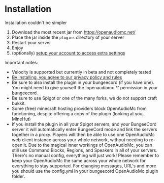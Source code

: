 [//]: # (TITLE:Installation)
[//]: # (DESCRIPTION:Getting started with your fresh OpenAudioMc installation)
[//]: # (TAGS:installation,install,bungeecord,setup,download)

# Installation
Installation couldn't be simpler
1. Download the most recent jar from https://openaudiomc.net/
2. Place the jar inside the `plugins` directory of your server
3. Restart your server
4. Enjoy
5. (optionally) [setup your account to access extra settings](account.md)

Important notes:
 - Velocity is supported but currently in beta and not completely tested
 - [By installing, you agree to our privacy policy and rules](https://github.com/Mindgamesnl/OpenAudioMc/blob/master/LICENCE_and_PRIVACY.md)
 - Be sure to also install the plugin in your bungeecord (if you have one). You might need to give yourself the 'openaudiomc.*' permission in your bungeecord.
 - Be sure to use Spigot or one of the many forks, we do not support craft bukkit.
 - Some (free) minecraft hosting providers block OpenAudioMc from functioning, despite offering a copy of the plugin (looking at you, MineHut)
 - If you install the plugin in all your Spigot servers, and your BungeeCord server it will automatically enter BungeeCord mode and link the servers together in a proxy. Players will then be able to use one OpenAudioMc web client instance across your whole network, without needing to re-open it. Due to the magical inner workings of OpenAudioMc, you can still use Command Blocks, Regions, and Speakers in all of your servers. There's no manual config, everything will just work! Please remember to keep your OpenAudioMc the same across your whole network for everything to stay supported. For changing messages, URL's and more you should use the config.yml in your bungeecord OpenAudioMc plugin folder.
